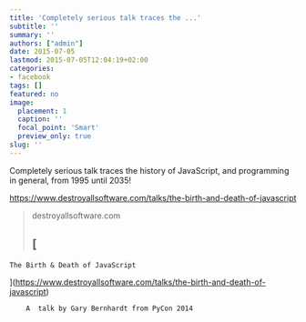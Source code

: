 ```yaml
---
title: 'Completely serious talk traces the ...'
subtitle: ''
summary: ''
authors: ["admin"]
date: 2015-07-05
lastmod: 2015-07-05T12:04:19+02:00
categories:
- facebook
tags: []
featured: no
image:
  placement: 1
  caption: ''
  focal_point: 'Smart'
  preview_only: true
slug: ''
---
```

Completely serious talk traces the history of JavaScript, and programming in general, from 1995 until 2035!﻿

https://www.destroyallsoftware.com/talks/the-birth-and-death-of-javascript
> destroyallsoftware.com
> ## [
    The Birth & Death of JavaScript
  ](https://www.destroyallsoftware.com/talks/the-birth-and-death-of-javascript)
>
>
        A  talk by Gary Bernhardt from PyCon 2014
      

